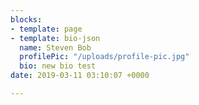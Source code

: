 ```yaml
---
blocks:
- template: page
- template: bio-json
  name: Steven Bob
  profilePic: "/uploads/profile-pic.jpg"
  bio: new bio test
date: 2019-03-11 03:10:07 +0000

---
```


